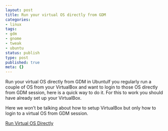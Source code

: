 ```yaml
---
layout: post
title: Run your virtual OS directly from GDM
categories:
- linux
tags:
- gdm
- gnome
- tweak
- ubuntu
status: publish
type: post
published: true
meta: {}
---
```

Run your virtual OS directly from GDM in UbuntuIf you regularly run a couple of OS from your VirtualBox and want to login to those OS directly from GDM session, here is a quick way to do it. For this to work you should have already set up your VirtualBox.

Here we won’t be talking about how to setup VirtualBox but only how to login to a virtual OS from GDM session.

[Run Virtual OS Directly](http://www.quicktweaks.com/2008/10/14/run-your-virtual-os-directly-from-gdm-in-ubuntu/)

